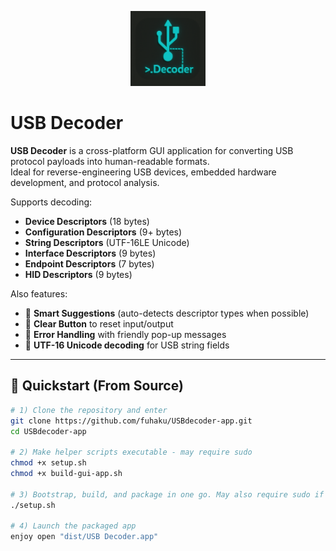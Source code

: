 <p align="center">
  <img src="./usb_decoder_re.png" alt="USB Decoder Icon" width="120" height="120">
</p>

# USB Decoder

**USB Decoder** is a cross-platform GUI application for converting USB protocol payloads into human-readable formats.  
Ideal for reverse-engineering USB devices, embedded hardware development, and protocol analysis.

Supports decoding:

- **Device Descriptors** (18 bytes)
- **Configuration Descriptors** (9+ bytes)
- **String Descriptors** (UTF-16LE Unicode)
- **Interface Descriptors** (9 bytes)
- **Endpoint Descriptors** (7 bytes)
- **HID Descriptors** (9 bytes)

Also features:

- 🔎 **Smart Suggestions** (auto-detects descriptor types when possible)
- 🧹 **Clear Button** to reset input/output
- 🚫 **Error Handling** with friendly pop-up messages
- 📜 **UTF-16 Unicode decoding** for USB string fields

---

## 🚀 Quickstart (From Source)

```bash
# 1) Clone the repository and enter
git clone https://github.com/fuhaku/USBdecoder-app.git
cd USBdecoder-app

# 2) Make helper scripts executable - may require sudo
chmod +x setup.sh 
chmod +x build-gui-app.sh

# 3) Bootstrap, build, and package in one go. May also require sudo if already run once.
./setup.sh

# 4) Launch the packaged app
enjoy open "dist/USB Decoder.app"

